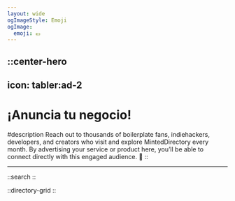 ```yaml
---
layout: wide
ogImageStyle: Emoji
ogImage:
  emoji: 💶
---
```


::center-hero
---
icon: tabler:ad-2
---

# ¡Anuncia tu negocio!

#description
Reach out to thousands of boilerplate fans, indiehackers, developers, and creators who visit and explore MintedDirectory every month. By advertising your service or product here, you’ll be able to connect directly with this engaged audience. 🚀
::

---

::search
::

::directory-grid
::
